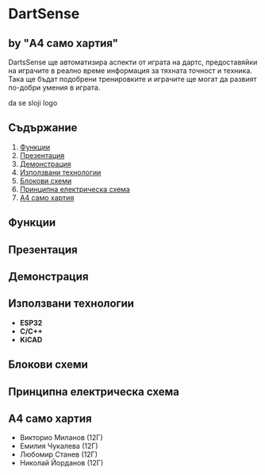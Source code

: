 # DartSense
## by "А4 само хартия"

DartsSense ще автоматизира аспекти от играта на дартс, предоставяйки на играчите в реално време информация за тяхната точност и техника. Така ще бъдат подобрени тренировките и играчите ще могат да развият по-добри умения в играта.

da se sloji logo

## Съдържание

1. [Функции](#функции)
2. [Презентация](#презентация)
3. [Демонстрация](#демонстрация)
4. [Използвани технологии](#използвани-технологии)
5. [Блокови схеми](#блокови-схеми)
6. [Принципна електрическа схема](#принципна-електрическа-схема)
7. [А4 само хартия](#а4-само-хартия)

## Функции

## Презентация

## Демонстрация

## Използвани технологии

- **ESP32**
- **C/C++**
- **KiCAD**

## Блокови схеми

## Принципна електрическа схема

## А4 само хартия

- Викторио Миланов (12Г)
- Емилия Чукалева (12Г)
- Любомир Станев (12Г)
- Николай Йорданов (12Г)